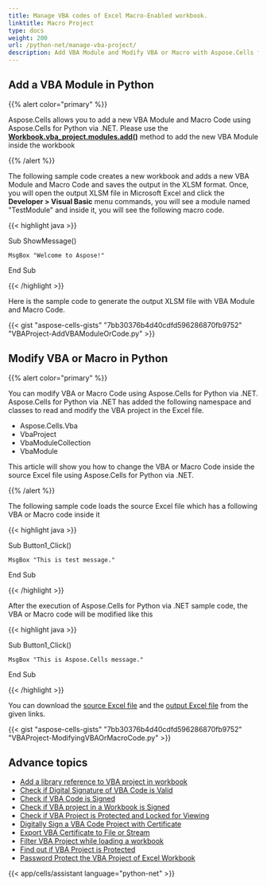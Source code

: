 ```yaml
---
title: Manage VBA codes of Excel Macro-Enabled workbook.
linktitle: Macro Project
type: docs
weight: 200
url: /python-net/manage-vba-project/
description: Add VBA Module and Modify VBA or Macro with Aspose.Cells for Python via .NET library.
---
```


## **Add a VBA Module in Python**
{{% alert color="primary" %}}

Aspose.Cells allows you to add a new VBA Module and Macro Code using Aspose.Cells for Python via .NET. Please use the [**Workbook.vba_project.modules.add()**](https://reference.aspose.com/cells/python-net/aspose.cells.vba/vbamodulecollection/add/) method to add the new VBA Module inside the workbook

{{% /alert %}}

The following sample code creates a new workbook and adds a new VBA Module and Macro Code and saves the output in the XLSM format. Once, you will open the output XLSM file in Microsoft Excel and click the **Developer > Visual Basic** menu commands, you will see a module named "TestModule" and inside it, you will see the following macro code.

{{< highlight java >}}

 Sub ShowMessage()

    MsgBox "Welcome to Aspose!"

End Sub

{{< /highlight >}}

Here is the sample code to generate the output XLSM file with VBA Module and Macro Code.

{{< gist "aspose-cells-gists" "7bb30376b4d40cdfd596286870fb9752" "VBAProject-AddVBAModuleOrCode.py" >}}

## **Modify VBA or Macro in Python**

{{% alert color="primary" %}} 

You can modify VBA or Macro Code using Aspose.Cells for Python via .NET. Aspose.Cells for Python via .NET has added the following namespace and classes to read and modify the VBA project in the Excel file.

- Aspose.Cells.Vba
- VbaProject
- VbaModuleCollection
- VbaModule

This article will show you how to change the VBA or Macro Code inside the source Excel file using Aspose.Cells for Python via .NET.

{{% /alert %}} 

The following sample code loads the source Excel file which has a following VBA or Macro code inside it

{{< highlight java >}}

 Sub Button1_Click()

    MsgBox "This is test message."

End Sub

{{< /highlight >}}

After the execution of Aspose.Cells for Python via .NET sample code, the VBA or Macro code will be modified like this

{{< highlight java >}}

 Sub Button1_Click()

    MsgBox "This is Aspose.Cells message."

End Sub

{{< /highlight >}}

You can download the [source Excel file](5112508.xlsm) and the [output Excel file](5112511.xlsm) from the given links.



{{< gist "aspose-cells-gists" "7bb30376b4d40cdfd596286870fb9752" "VBAProject-ModifyingVBAOrMacroCode.py" >}}

## **Advance topics**
- [Add a library reference to VBA project in workbook](/cells/python-net/add-a-library-reference-to-vba-project-in-workbook/)
- [Check if Digital Signature of VBA Code is Valid](/cells/python-net/check-if-digital-signature-of-vba-code-is-valid/)
- [Check if VBA Code is Signed](/cells/python-net/check-if-vba-code-is-signed/)
- [Check if VBA project in a Workbook is Signed](/cells/python-net/check-if-vba-project-in-a-workbook-is-signed/)
- [Check if VBA Project is Protected and Locked for Viewing](/cells/python-net/check-if-vba-project-is-protected-and-locked-for-viewing/)
- [Digitally Sign a VBA Code Project with Certificate](/cells/python-net/digitally-sign-a-vba-code-project-with-certificate/)
- [Export VBA Certificate to File or Stream](/cells/python-net/export-vba-certificate-to-file-or-stream/)
- [Filter VBA Project while loading a workbook](/cells/python-net/filter-vba-project-while-loading-a-workbook/)
- [Find out if VBA Project is Protected](/cells/python-net/find-out-if-vba-project-is-protected/)
- [Password Protect the VBA Project of Excel Workbook](/cells/python-net/password-protect-the-vba-project-of-excel-workbook/)

{{< app/cells/assistant language="python-net" >}}